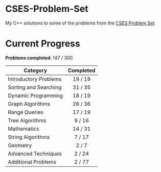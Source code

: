 # CSES-Problem-Set

My C++ solutions to some of the problems from the [CSES Problem Set](https://cses.fi/problemset/).

# Current Progress

**Problems completed**: 147 / 300

| Category              | Completed |
| --------------------- | :-------: |
| Introductory Problems |  19 / 19  |
| Sorting and Searching |  31 / 35  |
| Dynamic Programming   |  18 / 19  |
| Graph Algorithms      |  26 / 36  |
| Range Queries         |  17 / 19  |
| Tree Algorithms       |   9 / 16  |
| Mathematics           |  14 / 31  |
| String Algorithms     |   7 / 17  |
| Geometry              |   2 / 7   |
| Advanced Techniques   |   2 / 24  |
| Additional Problems   |   2 / 77  |

